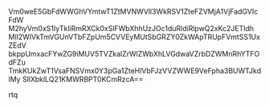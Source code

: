 Vm0weE5GbFdWWGhVYmtwT1ZtMVNWVll3WkRSV1ZteFZVMjA1VjFadGVIcFdW
M2hyVm0xS1IyTkliRmRXCk0xSlFWbXhhUzJOc1duRldiRlpwQ2xKc2JETldh
MlI2WlVkTmVGUnVTbFZpUm5CVVEyMUtSbGRZY0ZkWApTRUpFVmtSS1UxZEdV
bkppUmxacFYwZG9iMUV5TVZkalZrWlZWbXhLVGdwaVZrbDZWMnRhYTFOdFZu
TmkKUkZwT1VsaFNSVmx0Y3pGa1ZteHlVbFJzVVZWWE9VeFpha3BUWTJkdlMy
SllXbklLQ21KMWRBPT0KCmRzcA==

rtq